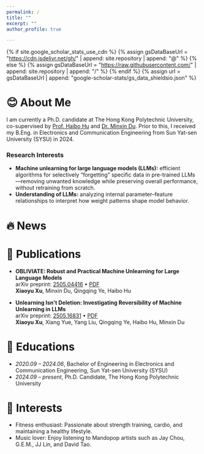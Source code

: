 ```yaml
---
permalink: /
title: ""
excerpt: ""
author_profile: true

---
```

{% if site.google_scholar_stats_use_cdn %}
{% assign gsDataBaseUrl = "https://cdn.jsdelivr.net/gh/" | append: site.repository | append: "@" %}
{% else %}
{% assign gsDataBaseUrl = "https://raw.githubusercontent.com/" | append: site.repository | append: "/" %}
{% endif %}
{% assign url = gsDataBaseUrl | append: "google-scholar-stats/gs_data_shieldsio.json" %}

<span class='anchor' id='about'></span>

# 😊 About Me 

I am currently a Ph.D. candidate at The Hong Kong Polytechnic University, co-supervised by [Prof. Haibo Hu](https://haibohu.org/) and [Dr. Minxin Du](https://duminxin.github.io/). Prior to this, I received my B.Eng. in Electronics and Communication Engineering from Sun Yat-sen University (SYSU) in 2024.  

### Research Interests

- **Machine unlearning for large language models (LLMs):** efficient algorithms for selectively “forgetting” specific data in pre-trained LLMs—removing unwanted knowledge while preserving overall performance, without retraining from scratch.  
- **Understanding of LLMs:** analyzing internal parameter–feature relationships to interpret how weight patterns shape model behavior.

  
<!--<span class="anchor" id="news"></span>-->
# 🔥 News 

<!--<span class="anchor" id="publications"></span>-->
# 📝 Publications 
- **OBLIVIATE: Robust and Practical Machine Unlearning for Large Language Models**  
  arXiv preprint: [2505.04416](https://arxiv.org/abs/2505.04416) • [PDF](https://arxiv.org/pdf/2505.04416.pdf)  
  **Xiaoyu Xu**, Minxin Du, Qingqing Ye, Haibo Hu

- **Unlearning Isn't Deletion: Investigating Reversibility of Machine Unlearning in LLMs**  
  arXiv preprint: [2505.16831](https://arxiv.org/abs/2505.16831) • [PDF](https://arxiv.org/pdf/2505.16831.pdf)  
  **Xiaoyu Xu**, Xiang Yue, Yang Liu, Qingqing Ye, Haibo Hu, Minxin Du

<!--
# 🎖 Honors and Awards
- *2021.10* Lorem ipsum dolor sit amet, consectetur adipiscing elit. Vivamus ornare aliquet ipsum, ac tempus justo dapibus sit amet. 
- *2021.09* Lorem ipsum dolor sit amet, consectetur adipiscing elit. Vivamus ornare aliquet ipsum, ac tempus justo dapibus sit amet. 
-->
# 📖 Educations
- *2020.09 – 2024.06*, Bachelor of Engineering in Electronics and Communication Engineering, Sun Yat-sen University (SYSU)  
- *2024.09 – present*, Ph.D. Candidate, The Hong Kong Polytechnic University 


# 🎯 Interests
- Fitness enthusiast: Passionate about strength training, cardio, and maintaining a healthy lifestyle.  
- Music lover: Enjoy listening to Mandopop artists such as Jay Chou, G.E.M., JJ Lin, and David Tao.  
